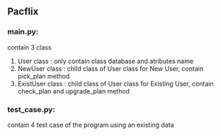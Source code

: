 ## Pacflix

### main.py:
contain 3 class
1. User class : only contain class database and atributes name
2. NewUser class : child class of User class for New User, contain pick_plan method
3. ExistUser class : child class of User class for Existing User, contain check_plan and upgrade_plan method

### test_case.py:
contain 4 test case of the program using an existing data